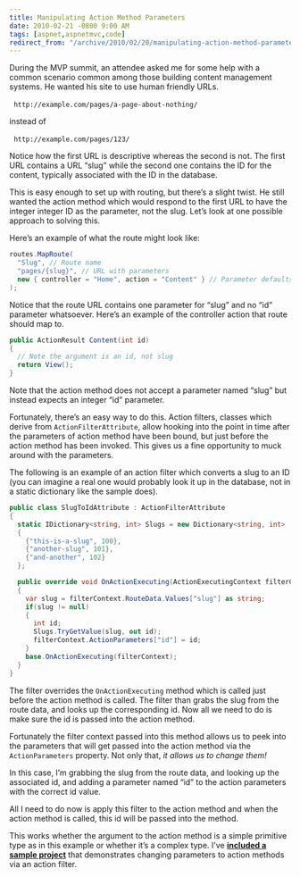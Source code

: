 ```yaml
---
title: Manipulating Action Method Parameters
date: 2010-02-21 -0800 9:00 AM
tags: [aspnet,aspnetmvc,code]
redirect_from: "/archive/2010/02/20/manipulating-action-method-parameters.aspx/"
---
```


During the MVP summit, an attendee asked me for some help with a common
scenario common among those building content management systems. He
wanted his site to use human friendly URLs.

  `http://example.com/pages/a-page-about-nothing/`

instead of

  `http://example.com/pages/123/`

Notice how the first URL is descriptive whereas the second is not. The
first URL contains a URL “slug” while the second one contains the ID for
the content, typically associated with the ID in the database.

This is easy enough to set up with routing, but there’s a slight twist.
He still wanted the action method which would respond to the first URL
to have the integer integer ID as the parameter, not the slug. Let’s
look at one possible approach to solving this.

Here’s an example of what the route might look like:

```csharp
routes.MapRoute(
  "Slug", // Route name
  "pages/{slug}", // URL with parameters
  new { controller = "Home", action = "Content" } // Parameter defaults
);
```

Notice that the route URL contains one parameter for “slug” and no “id”
parameter whatsoever. Here’s an example of the controller action that
route should map to.

```csharp
public ActionResult Content(int id)
{
  // Note the argument is an id, not slug
  return View();
}
```

Note that the action method does not accept a parameter named “slug” but
instead expects an integer “id” parameter.

Fortunately, there’s an easy way to do this. Action filters, classes
which derive from `ActionFilterAttribute`, allow hooking into the point
in time after the parameters of action method have been bound, but just
before the action method has been invoked. This gives us a fine
opportunity to muck around with the parameters.

The following is an example of an action filter which converts a slug to
an ID (you can imagine a real one would probably look it up in the
database, not in a static dictionary like the sample does).

```csharp
public class SlugToIdAttribute : ActionFilterAttribute
{
  static IDictionary<string, int> Slugs = new Dictionary<string, int>
  {
    {"this-is-a-slug", 100}, 
    {"another-slug", 101}, 
    {"and-another", 102}
  };

  public override void OnActionExecuting(ActionExecutingContext filterContext)
  {
    var slug = filterContext.RouteData.Values["slug"] as string;
    if(slug != null)
    {
      int id;
      Slugs.TryGetValue(slug, out id);
      filterContext.ActionParameters["id"] = id;
    }
    base.OnActionExecuting(filterContext);
  }
}
```

The filter overrides the `OnActionExecuting` method which is called just
before the action method is called. The filter than grabs the slug from
the route data, and looks up the corresponding id. Now all we need to do
is make sure the id is passed into the action method.

Fortunately the filter context passed into this method allows us to peek
into the parameters that will get passed into the action method via the
`ActionParameters` property. Not only that, *it allows us to change
them!*

In this case, I’m grabbing the slug from the route data, and looking up
the associated id, and adding a parameter named “id” to the action
parameters with the correct id value.

All I need to do now is apply this filter to the action method and when
the action method is called, this id will be passed into the method.

This works whether the argument to the action method is a simple
primitive type as in this example or whether it’s a complex type. I’ve
**[included a sample
project](http://code.haacked.com/mvc-2/ActionParameterManipulationDemo.zip "Sample Demo")**
that demonstrates changing parameters to action methods via an action
filter.

